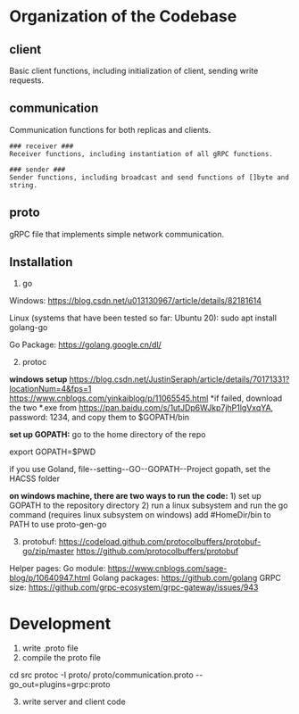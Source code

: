 # Organization of the Codebase #

## client ##
Basic client functions, including initialization of client, sending write requests.

## communication ##
Communication functions for both replicas and clients. 

    ### receiver ###
    Receiver functions, including instantiation of all gRPC functions.
    
    ### sender ###
    Sender functions, including broadcast and send functions of []byte and string. 

## proto ##
gRPC file that implements simple network communication.


## Installation ##
1. go 

Windows: https://blog.csdn.net/u013130967/article/details/82181614

Linux (systems that have been tested so far: Ubuntu 20): sudo apt install golang-go

Go Package: https://golang.google.cn/dl/

2. protoc

**windows setup** https://blog.csdn.net/JustinSeraph/article/details/70171331?locationNum=4&fps=1
                              https://www.cnblogs.com/yinkaiblog/p/11065545.html
*if failed, download the two *.exe from https://pan.baidu.com/s/1utJDp6WJkp7jhP1lgVxqYA, password: 1234, and copy them to $GOPATH/bin

 **set up GOPATH:**
 go to the home directory of the repo

 export GOPATH=$PWD

 if you use Goland, file--setting--GO--GOPATH--Project gopath, set the HACSS folder

 **on windows machine, there are two ways to run the code:**
     1) set up GOPATH to the repository directory
     2) run a linux subsystem and run the go command (requires linux subsystem on windows)
 add #HomeDir/bin to PATH to use proto-gen-go

3. protobuf:
   https://codeload.github.com/protocolbuffers/protobuf-go/zip/master
   https://github.com/protocolbuffers/protobuf


Helper pages:
Go module: https://www.cnblogs.com/sage-blog/p/10640947.html
Golang packages: https://github.com/golang
GRPC size: https://github.com/grpc-ecosystem/grpc-gateway/issues/943

# Development #

1. write .proto file
2. compile the proto file

cd src
protoc -I proto/ proto/communication.proto --go_out=plugins=grpc:proto


3. write server and client code